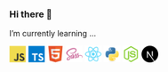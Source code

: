 ### Hi there 👋
I’m currently learning ...
<div style="display: inline-block;">
<img alt="JavaScript" width="30" height="30" src="https://github.com/devicons/devicon/blob/master/icons/javascript/javascript-original.svg" align="center" style="max-width: 100%;">
<img alt="TypeScript" width="30" height="30" src="https://github.com/devicons/devicon/blob/master/icons/typescript/typescript-original.svg" align="center" style="max-width: 100%;">
<img alt="HTML5" width="30" height="30" src="https://github.com/devicons/devicon/blob/master/icons/html5/html5-original.svg" align="center" style="max-width: 100%;">
<img alt="SASS" width="30" height="30" src="https://github.com/devicons/devicon/blob/master/icons/sass/sass-original.svg" align="center" style="max-width: 100%;">
<img alt="React/ReactNative" width="30" height="30" src="https://github.com/devicons/devicon/blob/master/icons/react/react-original.svg" align="center" style="max-width: 100%;">
<img alt="Python" width="30" height="30" src="https://github.com/devicons/devicon/blob/master/icons/python/python-original.svg" align="center" style="max-width: 100%;">
<img alt="NodeJs" width="30" height="30" src="https://github.com/devicons/devicon/blob/master/icons/nodejs/nodejs-original.svg" align="center" style="max-width: 100%;">
<img alt="NextJs" width="30" height="30" src="https://github.com/devicons/devicon/blob/master/icons/nextjs/nextjs-original.svg" align="center" style="max-width: 100%;">
</div>
<!--
**LuizEnokJunior/LuizEnokJunior** is a ✨ _special_ ✨ repository because its `README.md` (this file) appears on your GitHub profile.

Here are some ideas to get you started:

### Hi there 👋

- 🔭 I’m currently working on ...
- 🌱 I’m currently learning ...
- 👯 I’m looking to collaborate on ...
- 🤔 I’m looking for help with ...
- 💬 Ask me about ...
- 📫 How to reach me: ...
- 😄 Pronouns: ...
- ⚡ Fun fact: ...
-->
